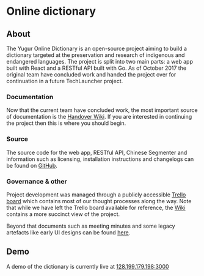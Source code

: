 # Online dictionary

## About

The Yugur Online Dictionary is an open-source project aiming to build a dictionary targeted at the preservation and research of indigenous and endangered languages. The project is split into two main parts: a web app built with React and a RESTful API built with Go. As of October 2017 the original team have concluded work and handed the project over for continuation in a future TechLauncher project.

### Documentation

Now that the current team have concluded work, the most important source of documentation is the [Handover Wiki](https://www.notion.so/yugur/Yugur-Dictionary-dc2b5c1dacc0431886fedb1b6803836a). If you are interested in continuing the project then this is where you should begin.

### Source
The source code for the web app, RESTful API, Chinese Segmenter and information such as licensing, installation instructions and changelogs can be found on [GitHub](https://github.com/yugur). 

### Governance & other
Project development was managed through a publicly accessible [Trello board](https://trello.com/b/jMzGDNag/yugur-dictionary-app) which contains most of our thought processes along the way. Note that while we have left the Trello board available for reference, the [Wiki](https://www.notion.so/yugur/Yugur-Dictionary-dc2b5c1dacc0431886fedb1b6803836a) contains a more succinct view of the project.

Beyond that documents such as meeting minutes and some legacy artefacts like early UI designs can be found [here](https://drive.google.com/open?id=0ByT4L7eSmJWtZXIwQV8xX2U2VFU).

## Demo

A demo of the dictionary is currently live at [128.199.179.198:3000](http://128.199.179.198:3000/)
